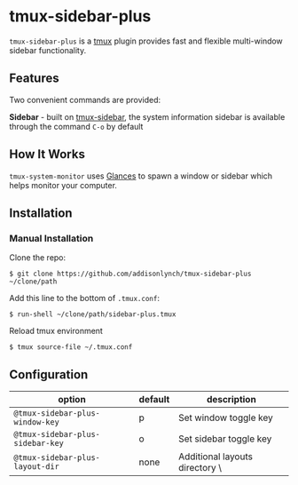 # tmux-sidebar-plus

``tmux-sidebar-plus`` is a [tmux](https://github.com/tmux/tmux) plugin
provides fast and flexible multi-window sidebar functionality.

## Features

Two convenient commands are provided:

**Sidebar** - built on [tmux-sidebar](https://github.com/tmux-plugins/tmux-sidebar), the system information sidebar is available through the command ``C-o`` by default

## How It Works

``tmux-system-monitor`` uses [Glances](https://nicolargo.github.io/glances/) to spawn a window or sidebar which helps monitor your computer.

## Installation

### Manual Installation

Clone the repo:

```
$ git clone https://github.com/addisonlynch/tmux-sidebar-plus ~/clone/path
```

Add this line to the bottom of ``.tmux.conf``:

```
$ run-shell ~/clone/path/sidebar-plus.tmux
```

Reload tmux environment

```
$ tmux source-file ~/.tmux.conf
```

## Configuration


| option | default | description    |
|-------|------|---|
| ``@tmux-sidebar-plus-window-key``  | p | Set window toggle key |
| ``@tmux-sidebar-plus-sidebar-key``  | o | Set sidebar toggle key |
| ``@tmux-sidebar-plus-layout-dir`` | none | Additional layouts directory \
